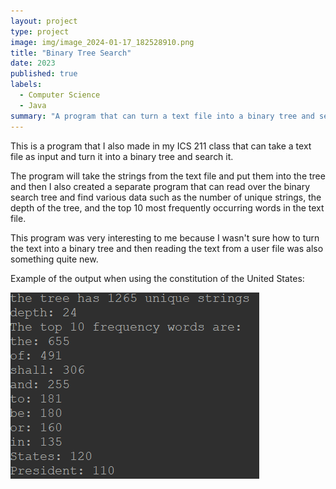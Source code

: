```yaml
---
layout: project
type: project
image: img/image_2024-01-17_182528910.png
title: "Binary Tree Search"
date: 2023
published: true
labels:
  - Computer Science
  - Java
summary: "A program that can turn a text file into a binary tree and search it."
---
```


This is a program that I also made in my ICS 211 class that can take a text file as input and turn it into a binary tree and search it. 

The program will take the strings from the text file and put them into the tree and then I also created a separate program that can read over the binary search tree and find various data such as
the number of unique strings, the depth of the tree, and the top 10 most frequently occurring words in the text file.

This program was very interesting to me because I wasn't sure how to turn the text into a binary tree and then reading the text from a user file was also something quite new.

Example of the output when using the constitution of the United States:

<img class="img-fluid" src="../img/image_2024-01-17_175840891.png">
